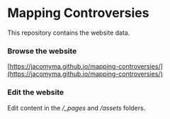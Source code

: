 # Mapping Controversies

This repository contains the website data.

### Browse the website

[https://jacomyma.github.io/mapping-controversies/](https://jacomyma.github.io/mapping-controversies/)

### Edit the website

Edit content in the */\_pages* and */assets* folders.